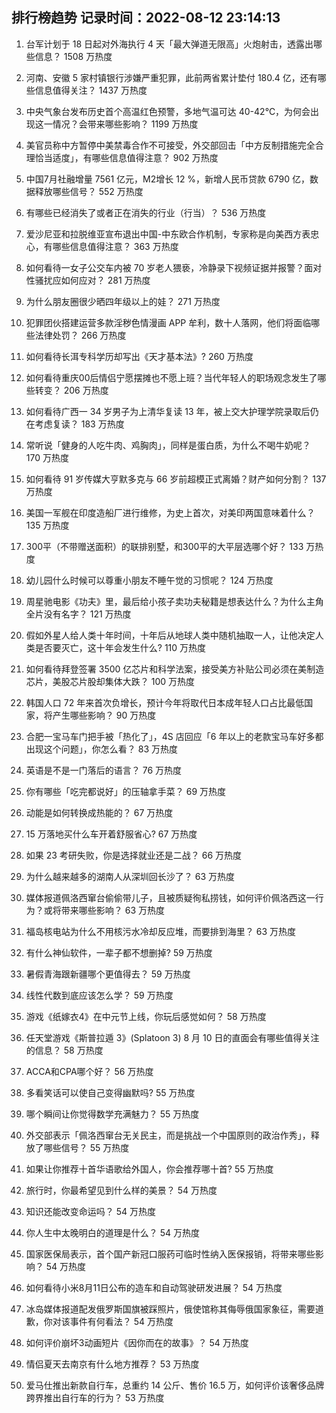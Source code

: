 
## 排行榜趋势 记录时间：2022-08-12 23:14:13
  
  1. 台军计划于 18 日起对外海执行 4 天「最大弹道无限高」火炮射击，透露出哪些信息？ 1508 万热度
    
  2. 河南、安徽 5 家村镇银行涉嫌严重犯罪，此前两省累计垫付 180.4 亿，还有哪些信息值得关注？ 1437 万热度
    
  3. 中央气象台发布历史首个高温红色预警，多地气温可达 40-42℃，为何会出现这一情况？会带来哪些影响？ 1199 万热度
    
  4. 美官员称中方暂停中美禁毒合作不可接受，外交部回击「中方反制措施完全合理恰当适度」，有哪些信息值得注意？ 902 万热度
    
  5. 中国7月社融增量 7561 亿元，M2增长 12 %，新增人民币贷款 6790 亿，数据释放哪些信号？ 552 万热度
    
  6. 有哪些已经消失了或者正在消失的行业（行当）？ 536 万热度
    
  7. 爱沙尼亚和拉脱维亚宣布退出中国-中东欧合作机制，专家称是向美西方表忠心，有哪些信息值得注意？ 363 万热度
    
  8. 如何看待一女子公交车内被 70 岁老人猥亵，冷静录下视频证据并报警？面对性骚扰应如何应对？ 281 万热度
    
  9. 为什么朋友圈很少晒四年级以上的娃？ 271 万热度
    
  10. 犯罪团伙搭建运营多款淫秽色情漫画 APP 牟利，数十人落网，他们将面临哪些法律处罚？ 266 万热度
    
  11. 如何看待长洱专科学历却写出《天才基本法》? 260 万热度
    
  12. 如何看待重庆00后情侣宁愿摆摊也不愿上班？当代年轻人的职场观念发生了哪些转变？ 206 万热度
    
  13. 如何看待广西一 34 岁男子为上清华复读 13 年，被上交大护理学院录取后仍在考虑复读？ 183 万热度
    
  14. 常听说「健身的人吃牛肉、鸡胸肉」，同样是蛋白质，为什么不喝牛奶呢？ 170 万热度
    
  15. 如何看待 91 岁传媒大亨默多克与 66 岁前超模正式离婚？财产如何分割？ 137 万热度
    
  16. 美国一军舰在印度造船厂进行维修，为史上首次，对美印两国意味着什么？ 135 万热度
    
  17. 300平（不带赠送面积）的联排别墅，和300平的大平层选哪个好？ 133 万热度
    
  18. 幼儿园什么时候可以尊重小朋友不睡午觉的习惯呢？ 124 万热度
    
  19. 周星驰电影《功夫》里，最后给小孩子卖功夫秘籍是想表达什么？为什么主角全片没有名字？ 121 万热度
    
  20. 假如外星人给人类十年时间，十年后从地球人类中随机抽取一人，让他决定人类是否要灭亡，这十年会发生什么? 110 万热度
    
  21. 如何看待拜登签署 3500 亿芯片和科学法案，接受美方补贴公司必须在美制造芯片，美股芯片股却集体大跌？ 100 万热度
    
  22. 韩国人口 72 年来首次负增长，预计今年将取代日本成年轻人口占比最低国家，将产生哪些影响？ 90 万热度
    
  23. 合肥一宝马车门把手被「热化了」，4S 店回应「6 年以上的老款宝马车好多都出现这个问题」，你怎么看？ 83 万热度
    
  24. 英语是不是一门落后的语言？ 76 万热度
    
  25. 你有哪些「吃完都说好」的压轴拿手菜？ 69 万热度
    
  26. 动能是如何转换成热能的？ 67 万热度
    
  27. 15 万落地买什么车开着舒服省心? 67 万热度
    
  28. 如果 23 考研失败，你是选择就业还是二战？ 66 万热度
    
  29. 为什么越来越多的湖南人从深圳回长沙了？ 63 万热度
    
  30. 媒体报道佩洛西窜台偷偷带儿子，且被质疑徇私捞钱，如何评价佩洛西这一行为？或将带来哪些影响？ 63 万热度
    
  31. 福岛核电站为什么不用核污水冷却反应堆，而要排到海里？ 63 万热度
    
  32. 有什么神仙软件，一辈子都不想删掉? 59 万热度
    
  33. 暑假青海跟新疆哪个更值得去？ 59 万热度
    
  34. 线性代数到底应该怎么学？ 59 万热度
    
  35. 游戏《纸嫁衣4》在中元节上线，你玩后感觉如何？ 58 万热度
    
  36. 任天堂游戏《斯普拉遁 3》(Splatoon 3) 8 月 10 日的直面会有哪些值得关注的信息？ 58 万热度
    
  37. ACCA和CPA哪个好？ 56 万热度
    
  38. 多看笑话可以使自己变得幽默吗? 55 万热度
    
  39. 哪个瞬间让你觉得数学充满魅力？ 55 万热度
    
  40. 外交部表示「佩洛西窜台无关民主，而是挑战一个中国原则的政治作秀」，释放了哪些信号？ 55 万热度
    
  41. 如果让你推荐十首华语歌给外国人，你会推荐哪十首? 55 万热度
    
  42. 旅行时，你最希望见到什么样的美景？ 54 万热度
    
  43. 知识还能改变命运吗？ 54 万热度
    
  44. 你人生中太晚明白的道理是什么？ 54 万热度
    
  45. 国家医保局表示，首个国产新冠口服药可临时性纳入医保报销，将带来哪些影响？ 54 万热度
    
  46. 如何看待小米8月11日公布的造车和自动驾驶研发进展？ 54 万热度
    
  47. 冰岛媒体报道配发俄罗斯国旗被踩照片，俄使馆称其侮辱俄国家象征，需要道歉，你对该事件有何看法？ 54 万热度
    
  48. 如何评价崩坏3动画短片《因你而在的故事》？ 54 万热度
    
  49. 情侣夏天去南京有什么地方推荐？ 53 万热度
    
  50. 爱马仕推出新款自行车，总重约 14 公斤、售价 16.5 万，如何评价该奢侈品牌跨界推出自行车的行为？ 53 万热度
    